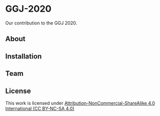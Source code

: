 # GGJ-2020
Our contribution to the GGJ 2020.

## About

## Installation


## Team

## License

This work is licensed under [Attribution-NonCommercial-ShareAlike 4.0 International (CC BY-NC-SA 4.0)](https://creativecommons.org/licenses/by-nc-sa/4.0/)
